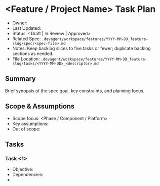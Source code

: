# <Feature / Project Name> Task Plan

- Owner: <TaskPlanner or DRI>
- Last Updated: <YYYY-MM-DD>
- Status: <Draft | In Review | Approved>
- Related Spec: `.devagent/workspace/features/YYYY-MM-DD_feature-slug/spec/<spec-file>.md`
- Notes: Keep backlog slices to five tasks or fewer; duplicate backlog sections as needed.
- File Location: `.devagent/workspace/features/YYYY-MM-DD_feature-slug/tasks/<YYYY-MM-DD>_<descriptor>.md`

## Summary
Brief synopsis of the spec goal, key constraints, and planning focus.

## Scope & Assumptions
- Scope focus: <Phase / Component / Platform>
- Key assumptions: <List>
- Out of scope: <Items>

## Tasks
### Task <1>
- Objective: <What this task slice delivers>
- Dependencies: <Refs>
- <!-- 
    If there are no subtasks, provide top-level acceptance criteria here.
    If there are subtasks, move acceptance criteria to each subtask.
-->
- Acceptance Criteria: <List top-level criteria if no subtasks, otherwise omit>
- Subtasks (optional):
  1. `<Task title>` — Rationale / impacted modules / spec section
     - Acceptance: <Expected validation or test hook>
  2. `<Task title>` — ...
- Validation plan: <Tests, instrumentation, or review gate>

// Note: If no subtasks are needed for this task, omit the "Subtasks" section entirely.

### Task <2>
<Repeat structure>

